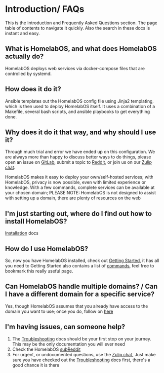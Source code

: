 # Introduction/ FAQs

This is the Introduction and Frequently Asked Questions section.
The page table of contents to navigate it quickly. Also the search in these docs is instant and easy.

## What is HomelabOS, and what does HomelabOS actually do?

HomelabOS deploys web services via docker-compose files that are controlled by systemd.

## How does it do it?

Ansible templates out the HomelabOS config file using Jinja2 templating, which is then used to deploy HomelabOS itself.
It uses a combination of a Makefile, several bash scripts, and ansible playbooks to get everything done.

## Why does it do it that way, and why should I use it?

Through much trial and error we have ended up on this configuration.
We are always more than happy to discuss better ways to do things, please open an issue on [GitLab](https://gitlab.com/NickBusey/HomelabOS/-/issues), submit a topic to [Reddit](https://www.reddit.com/r/HomelabOS/), or join us on our [Zulip chat](https://homelabos.zulipchat.com/).

HomelabOS makes it easy to deploy your own/self-hosted services; with HomelabOS, privacy is now possible, even with limited experience or knowledge.
With a few commands, complete services can be available at your chosen domain;
PLEASE NOTE: HomelabOS is not designed to assist with setting up a domain, there are plenty of resources on the web

## I'm just starting out, where do I find out how to install HomelabOS?
[Installation](https://homelabos.com/docs/setup/installation/) docs

## How do I use HomelabOS?
So, now you have HomelabOS installed, check out [Getting Started](https://homelabos.com/docs/setup/gettingstarted/), it has all you need to 
Getting Started also contains a list of [commands](https://homelabos.com/docs/setup/gettingstarted/#homelab-commands), feel free to bookmark this really useful page. 

## Can HomelabOS handle multiple domains? / Can I have a different domain for a specific service?

Yes, though HomelabOS assumes that you already have access to the domain you want to use; once you do, follow on [here](https://homelabos.com/docs/setup/gettingstarted/#custom-domains)

## I'm having issues, can someone help?

1. The [Troubleshooting](https://homelabos.com/docs/setup/troubleshooting/) docs should be your first stop on your journey.
    This may be the only documentation you will ever need
2. Check the HomelabOS [subReddit](https://www.reddit.com/r/HomelabOS/)
3. For urgent, or undocumented questions, use the [Zulip chat](https://homelabos.zulipchat.com/),
    Just make sure you have checked out the [Troubleshooting](https://homelabos.com/docs/setup/troubleshooting/) docs first, there's a good chance it is there
